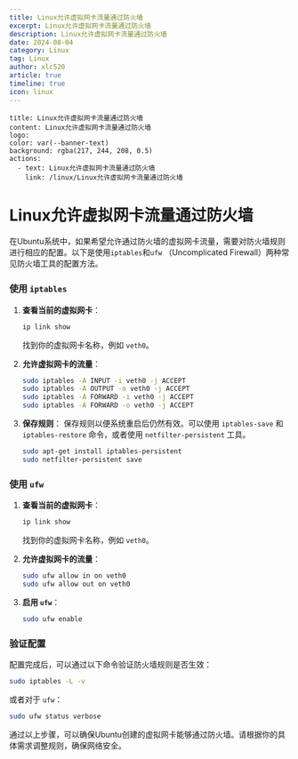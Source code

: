 ```yaml
---
title: Linux允许虚拟网卡流量通过防火墙
excerpt: Linux允许虚拟网卡流量通过防火墙
description: Linux允许虚拟网卡流量通过防火墙
date: 2024-08-04
category: Linux
tag: Linux
author: xlc520
article: true
timeline: true
icon: linux
---
```


```component VPBanner
title: Linux允许虚拟网卡流量通过防火墙
content: Linux允许虚拟网卡流量通过防火墙
logo: 
color: var(--banner-text)
background: rgba(217, 244, 208, 0.5)
actions:
  - text: Linux允许虚拟网卡流量通过防火墙
    link: /linux/Linux允许虚拟网卡流量通过防火墙
```

# Linux允许虚拟网卡流量通过防火墙

在Ubuntu系统中，如果希望允许通过防火墙的虚拟网卡流量，需要对防火墙规则进行相应的配置。以下是使用`iptables`和`ufw`
（Uncomplicated Firewall）两种常见防火墙工具的配置方法。

### 使用 `iptables`

1. **查看当前的虚拟网卡**：

   ```bash
   ip link show
   ```

   找到你的虚拟网卡名称，例如 `veth0`。

2. **允许虚拟网卡的流量**：

   ```bash
   sudo iptables -A INPUT -i veth0 -j ACCEPT
   sudo iptables -A OUTPUT -o veth0 -j ACCEPT
   sudo iptables -A FORWARD -i veth0 -j ACCEPT
   sudo iptables -A FORWARD -o veth0 -j ACCEPT
   ```

3. **保存规则**：
   保存规则以便系统重启后仍然有效。可以使用 `iptables-save` 和 `iptables-restore` 命令，或者使用 `netfilter-persistent`
   工具。

   ```bash
   sudo apt-get install iptables-persistent
   sudo netfilter-persistent save
   ```

### 使用 `ufw`

1. **查看当前的虚拟网卡**：

   ```bash
   ip link show
   ```

   找到你的虚拟网卡名称，例如 `veth0`。

2. **允许虚拟网卡的流量**：

   ```bash
   sudo ufw allow in on veth0
   sudo ufw allow out on veth0
   ```

3. **启用 `ufw`**：

   ```bash
   sudo ufw enable
   ```

### 验证配置

配置完成后，可以通过以下命令验证防火墙规则是否生效：

```bash
sudo iptables -L -v
```

或者对于 `ufw`：

```bash
sudo ufw status verbose
```

通过以上步骤，可以确保Ubuntu创建的虚拟网卡能够通过防火墙。请根据你的具体需求调整规则，确保网络安全。




<Share colorful service="email,qq,qzone,qrcode,weibo,telegram,twitter" />
